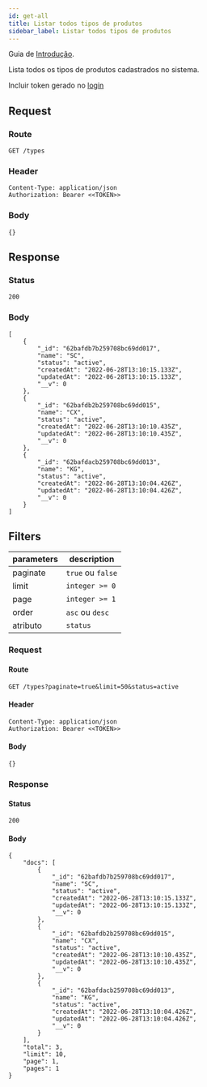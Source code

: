 ```yaml
---
id: get-all
title: Listar todos tipos de produtos
sidebar_label: Listar todos tipos de produtos
---
```


Guia de [Introdução](introduction.md).

Lista todos os tipos de produtos cadastrados no sistema.

Incluir token gerado no [login](authentication)

## Request

### Route

    GET /types

### Header

    Content-Type: application/json
    Authorization: Bearer <<TOKEN>>

### Body

    {}

## Response

### Status

    200

### Body

    [
        {
            "_id": "62bafdb7b259708bc69dd017",
            "name": "SC",
            "status": "active",
            "createdAt": "2022-06-28T13:10:15.133Z",
            "updatedAt": "2022-06-28T13:10:15.133Z",
            "__v": 0
        },
        {
            "_id": "62bafdb2b259708bc69dd015",
            "name": "CX",
            "status": "active",
            "createdAt": "2022-06-28T13:10:10.435Z",
            "updatedAt": "2022-06-28T13:10:10.435Z",
            "__v": 0
        },
        {
            "_id": "62bafdacb259708bc69dd013",
            "name": "KG",
            "status": "active",
            "createdAt": "2022-06-28T13:10:04.426Z",
            "updatedAt": "2022-06-28T13:10:04.426Z",
            "__v": 0
        }
    ]

## Filters

| parameters | description |
|---|---|
| paginate | `true` ou `false` |
| limit | `integer >= 0` |
| page | `integer >= 1` |
| order | `asc` ou `desc` |
| atributo | `status` |

### Request

#### Route

    GET /types?paginate=true&limit=50&status=active

#### Header

    Content-Type: application/json
    Authorization: Bearer <<TOKEN>>

#### Body

    {}

### Response

#### Status

    200

#### Body

    {
        "docs": [
            {
                "_id": "62bafdb7b259708bc69dd017",
                "name": "SC",
                "status": "active",
                "createdAt": "2022-06-28T13:10:15.133Z",
                "updatedAt": "2022-06-28T13:10:15.133Z",
                "__v": 0
            },
            {
                "_id": "62bafdb2b259708bc69dd015",
                "name": "CX",
                "status": "active",
                "createdAt": "2022-06-28T13:10:10.435Z",
                "updatedAt": "2022-06-28T13:10:10.435Z",
                "__v": 0
            },
            {
                "_id": "62bafdacb259708bc69dd013",
                "name": "KG",
                "status": "active",
                "createdAt": "2022-06-28T13:10:04.426Z",
                "updatedAt": "2022-06-28T13:10:04.426Z",
                "__v": 0
            }
        ],
        "total": 3,
        "limit": 10,
        "page": 1,
        "pages": 1
    }